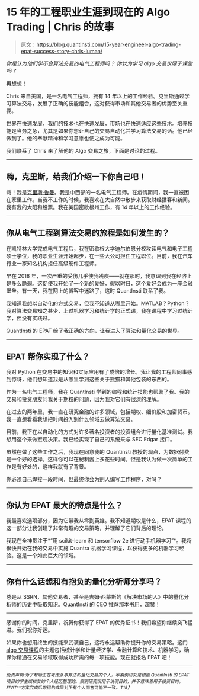 # 15 年的工程职业生涯到现在的 Algo Trading | Chris 的故事

> 原文：<https://blog.quantinsti.com/15-year-engineer-algo-trading-epat-success-story-chris-luman/>

*你是认为他们学不会算法交易的电气工程师吗？*
*你以为学习 algo 交易仅限于课堂吗？*

再想想！

Chris 来自美国，是一名电气工程师，拥有 14 年以上的工作经验。克里斯通过学习算法交易，发展了正确的技能组合，这对获得市场和其他交易者的优势至关重要。

世界在快速发展，我们的技术也在快速发展，市场也在快速适应这些技术。培养技能是当务之急，尤其是如果你想让自己的交易自动化并学习算法交易的话。他已经做到了。他的奉献精神和学习意愿也使之成为可能。

我们联系了 Chris 来了解他的 Algo 交易之旅，下面是讨论的过程。

* * *

## 嗨，克里斯，给我们介绍一下你自己吧！

嗨！我是[克里斯·鲁曼](https://www.linkedin.com/in/chris-luman-26b1643a/)。我是中西部的一名电气工程师。在疫情期间，我一直被困在家里工作。当我不工作的时候，我喜欢在大自然中散步来获取财经播客和新闻。我有我的太阳和股票。我在美国密歇根州工作，有 14 年以上的工作经验。

* * *

## 你从电气工程到算法交易的旅程是如何发生的？

在凯特林大学完成电气工程后，我在密歇根大学迪尔伯恩分校攻读电气和电子工程硕士学位，我的职业生涯开始起步，在一些大公司担任工程职位。目前，我在汽车行业一家知名机构担任高级硬件工程师。

早在 2018 年，一次严重的受伤几乎使我残疾——就在那时，我意识到我在经济上是多么脆弱。这促使我开始了一个新的爱好，假以时日，这个爱好会成为一座金融堡垒。有一天，我在网上的博客中迷路了，这时 QuantInsti 联系了我。

我知道我想以自动化的方式交易，但我不知道从哪里开始。MATLAB？Python？我对算法交易知之甚少，上过机器学习和统计学的正式课，我在课程中学习过统计学，但没有实践过。

QuantInsti 的 EPAT 给了我正确的方向，让我进入了算法和量化交易的世界。

* * *

## EPAT 帮你实现了什么？

我对 Python 在交易中的知识和实际应用有了成倍的增长。我让我的工程师同事感到惊讶，他们想知道我是从哪里学到这些关于熊猫和其他包装的东西的。

作为一名电气工程师，我在 QuantInsti 学到的编程和统计技能也帮助了我。我的交易和投资朋友问我关于期权的问题，因为我对它们有很深的理解。

在过去的两年里，我一直在研究金融的许多领域，包括期权、细价股和加密货币。我一直想看看我想把时间投入到什么领域去做算法交易。

目前，我正在以自动化的方式对许多著名投资者的投资组合进行量化基准测试。我想用这个来做宏观决策。我已经实现了自己的系统来与 SEC Edgar 接口。

虽然在做了这些工作之后，我现在同意我的 Quantinsti 教授的观点，为数据付费是一个好的选择。这样你可以在秘制酱上多花些时间。但是我认为做一次简单的工作是有好处的，这样我就有了背景。

你必须自己焊接一段时间，但最终你会为别人编写工作程序，对吗？

* * *

## 你认为 EPAT 最大的特点是什么？

我最喜欢选项部分，因为它带我从零到英雄。我不知道期权是什么，EPAT 课程的这一部分让我创建了非常有趣的交易策略，并理解了它们背后的理论。

我现在全神贯注于*“用 scikit-learn 和 tensorflow 2e 进行动手机器学习”*。我将很快开始在我的交易中实施 Quantra 机器学习课程，以获得更多的机器学习经验。这是一个如此巨大的领域。

* * *

## 你有什么话想和有抱负的量化分析师分享吗？

总是从 SSRN，其他交易者，甚至是吉姆·西蒙斯的《解决市场的人》中的量化分析师的历史中吸取知识。QuantInsti 的 CEO 推荐那本书用，超赞！

* * *

感谢你的时间，克里斯，祝贺你获得了 EPAT 的优秀证书！我们希望你继续突飞猛进。我们祝你好运。

如果你也想用终生的技能来武装自己，这将永远帮助你提升你的交易策略。这门 [algo 交易课程](https://www.quantinsti.com/epat)的主题包括统计学和计量经济学、金融计算和技术、机器学习，确保你精通在交易领域取得成功所需的每一项技能。现在就报名 EPAT 吧！

* * *

<small>*免责声明:为了帮助正在考虑从事算法和量化交易的个人，本案例研究是根据 QuantInsti 的 EPAT* *项目的学生或校友的个人经历整理的。案例研究仅用于说明目的，并不意味着用于投资目的。EPAT***方案完成后取得的成果对所有个人而言可能不一致。*T15】*</small>